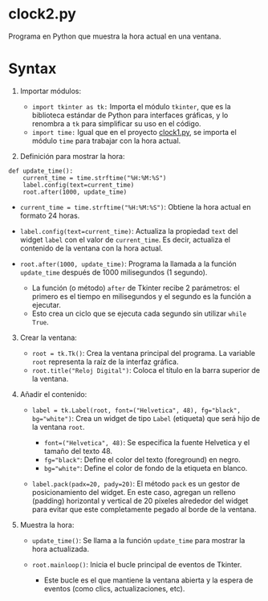 # clock2.py
Programa en Python que muestra la hora actual en una ventana.

# Syntax

1. Importar módulos:

    - `import tkinter as tk:` Importa el módulo `tkinter`, que es la biblioteca estándar de Python para interfaces gráficas, y lo renombra a `tk` para simplificar su uso en el código.
    - `import time:` Igual que en el proyecto [clock1.py](https://github.com/mgdApp/clock1.py), se importa el módulo `time` para trabajar con la hora actual.

2. Definición para mostrar la hora:

```
def update_time():
    current_time = time.strftime("%H:%M:%S")
    label.config(text=current_time)
    root.after(1000, update_time)
```

- `current_time = time.strftime("%H:%M:%S")`: Obtiene la hora actual en formato 24 horas.
- `label.config(text=current_time)`: Actualiza la propiedad `text` del widget `label` con el valor de `current_time`. Es decir, actualiza el contenido de la ventana con la hora actual.
- `root.after(1000, update_time)`: Programa la llamada a la función `update_time` después de 1000 milisegundos (1 segundo).

    - La función (o método) `after` de Tkinter recibe 2 parámetros: el primero es el tiempo en milisegundos y el segundo es la función a ejecutar.
    - Esto crea un ciclo que se ejecuta cada segundo sin utilizar `while True`.

3. Crear la ventana:

    - `root = tk.Tk()`: Crea la ventana principal del programa. La variable `root` representa la raíz de la interfaz gráfica.
    - `root.title("Reloj Digital")`: Coloca el título en la barra superior de la ventana.

4. Añadir el contenido:

    - `label = tk.Label(root, font=("Helvetica", 48), fg="black", bg="white")`: Crea un widget de tipo `Label` (etiqueta) que será hijo de la ventana `root`.

        - `font=("Helvetica", 48)`: Se especifica la fuente Helvetica y el tamaño del texto 48.
        - `fg="black"`: Define el color del texto (foreground) en negro.
        - `bg="white"`: Define el color de fondo de la etiqueta en blanco.

    - `label.pack(padx=20, pady=20)`: El método `pack` es un gestor de posicionamiento del widget. En este caso, agregan un relleno (padding) horizontal y vertical de 20 píxeles alrededor del widget para evitar que este completamente pegado al borde de la ventana.

5. Muestra la hora:

    - `update_time()`: Se llama a la función `update_time` para mostrar la hora actualizada.
    - `root.mainloop()`: Inicia el bucle principal de eventos de Tkinter.

        - Este bucle es el que mantiene la ventana abierta y la espera de eventos (como clics, actualizaciones, etc).